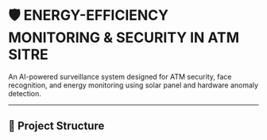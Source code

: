 

# 🛡️ ENERGY-EFFICIENCY MONITORING & SECURITY IN ATM SITRE

An AI-powered surveillance system designed for ATM security, face recognition, and energy monitoring using solar panel and hardware anomaly detection.

---

## 📁 Project Structure

